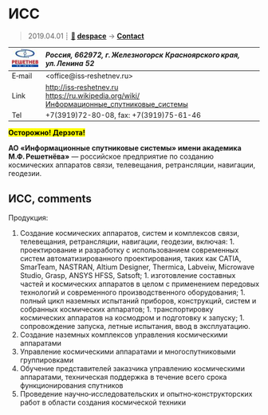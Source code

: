 # ИСС
> 2019.04.01 ┊ **[🚀](../index/index.md) [despace](index.md)** → **[Contact](contact.md)**

|[![](f/contact/i/iss_logo1_thumb.jpg)](f/contact/i/iss_logo1.png)|*Россия, 662972, г. Железногорск Красноярского края, ул. Ленина 52*|
|:--|:--|
|E‑mail| <office@iss‑reshetnev.ru> |
|Link| <http://iss‑reshetnev.ru><br> <https://ru.wikipedia.org/wiki/Информационные_спутниковые_системы> |
|Tel| +7(3919)72-80-08, fax: +7(3919)75-61-46 |

**<mark>Осторожно! Дерзота!</mark>**

**АО «Информационные спутниковые системы» имени академика М.Ф. Решетнёва»** — российское предприятие по созданию космических аппаратов связи, телевещания, ретрансляции, навигации, геодезии.

<p style="page-break-after:always"> </p>

## ИСС, comments

Продукция:

   1. Создание космических аппаратов, систем и комплексов связи, телевещания, ретрансляции, навигации, геодезии, включая:
     1. проектирование и разработку с использованием современных систем автоматизированного проектирования, таких как CATIA, SmarTeam, NASTRAN, Altium Designer, Thermica, Labveiw, Microwave Studio, Grasp, ANSYS HFSS, Satsoft;
     1. изготовление составных частей и космических аппаратов в целом с применением передовых технологий и современного производственного оборудования;
     1. полный цикл наземных испытаний приборов, конструкций, систем и собранных космических аппаратов;
     1. транспортировку космических аппаратов на космодром и подготовку к запуску;
     1. сопровождение запуска, летные испытания, ввод в эксплуатацию.
   1. Создание наземных комплексов управления космическими аппаратами
   1. Управление космическими аппаратами и многоспутниковыми группировками
   1. Обучение представителей заказчика управлению космическими аппаратами, техническая поддержка в течение всего срока функционирования спутников
   1. Проведение научно‑исследовательских и опытно‑конструкторских работ в области создания космической техники
